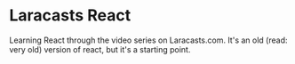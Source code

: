 # Laracasts React
Learning React through the video series on Laracasts.com. It's an old (read: very old) version of react, but it's a starting point.
